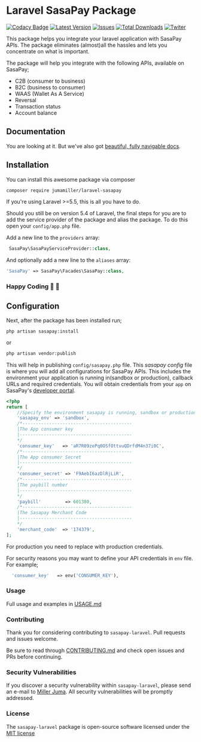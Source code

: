 # Laravel SasaPay Package

[![Codacy Badge](https://api.codacy.com/project/badge/Grade/414b845bd4ec44a1894d4f7a7499c227)](https://app.codacy.com/app/gathuku/laravel_mpesa?utm_source=github.com&utm_medium=referral&utm_content=gathuku/laravel_mpesa&utm_campaign=Badge_Grade_Dashboard)
[![Latest Version](https://img.shields.io/github/release/gathuku/laravel_mpesa.svg?style=flat-square)](https://github.com/gathuku/laravel_mpesa/releases)
[![Issues](https://img.shields.io/github/issues/gathuku/laravel_mpesa.svg?style=flat-square)](https://github.com/gathuku/laravel_mpesa/issues)
[![Total Downloads](https://img.shields.io/packagist/dt/gathuku/laravelmpesa.svg?style=flat-square)](https://packagist.org/packages/gathuku/laravelmpesa)
[![Twiter](https://img.shields.io/twitter/url/https/github.com/gathuku/laravel_mpesa.svg?style=social?style=social)](https://twitter.com/Gathukumose)


This package helps you integrate your laravel application with SasaPay APIs. The package eliminates (almost)all the hassles and lets you concentrate on what is important.

The package will help you integrate with the following APIs, available on SasaPay;

- C2B (consumer to business)
- B2C (business to consumer)
- WAAS (Wallet As A Service)
- Reversal
- Transaction status
- Account balance

## Documentation
You are looking at it. But we've also got [beautiful, fully navigable docs](https://sasapay.co.ke).

## Installation
You can install this awesome package via composer

```sh
composer require jumamiller/laravel-sasapay
```
If you're using Laravel >=5.5, this is all you have to do.

Should you still be on version 5.4 of Laravel, the final steps for you are to add the service provider of the package and alias the package. To do this open your `config/app.php` file.

Add a new line to the `providers` array:
```php
 SasaPay\SasaPayServiceProvider::class,
```
And optionally add a new line to the `aliases` array:
```php
'SasaPay' => SasaPay\Facades\SasaPay::class,
```

### Happy Coding :tada: :100:

## Configuration
Next, after the package has been installed run;
```
php artisan sasapay:install
```
or

```sh
php artisan vendor:publish
```
This will help in publishing `config/sasapay.php` file.
This *sasapay config* file is where you will add all configurations for SasaPay APIs.
This includes the environment your application is running in(sandbox or production), callback URLs and  required credentials.
You will obtain credentials from your `app` on SasaPay's [developer portal](https://developer.sasapay.app/).

```php
<?php
return [
    //Specify the environment sasapay is running, sandbox or production
    'sasapay_env' => 'sandbox',
    /*-----------------------------------------
    |The App consumer key
    |------------------------------------------
    */
    'consumer_key'   => 'aR7R09zePq0OSfOttvuQDrfdM4n37i0C',  
    /*-----------------------------------------
    |The App consumer Secret
    |------------------------------------------
    */                     
    'consumer_secret' => 'F9AebI6azDlRjLiR',     
    /*-----------------------------------------
    |The paybill number
    |------------------------------------------
    */
    'paybill'         => 601380,
    /*-----------------------------------------
    |The Sasapay Merchant Code
    |------------------------------------------
    */
    'merchant_code'  => '174379',
];
```

For production you need to replace with production credentials.

For security reasons you may want to define your API credentials in `env` file. For example;
```php
  'consumer_key'   => env('CONSUMER_KEY'),
```

### Usage
Full usage and examples in [USAGE.md](./USAGE.md)

### Contributing
Thank you for considering contributing to `sasapay-laravel`. Pull requests and issues welcome.

Be sure to read through [CONTRIBUTING.md](./CONTRIBUTING.md) and check open issues and PRs before continuing.

### Security Vulnerabilities
If you discover a security vulnerability within `sasapay-laravel`, please send an e-mail to [Miller Juma](jumamiller@yahoo.com). All security vulnerabilities will be promptly addressed.

### License
The `sasapay-laravel` package is open-source software licensed under the [MIT license](https://opensource.org/licenses/MIT)
